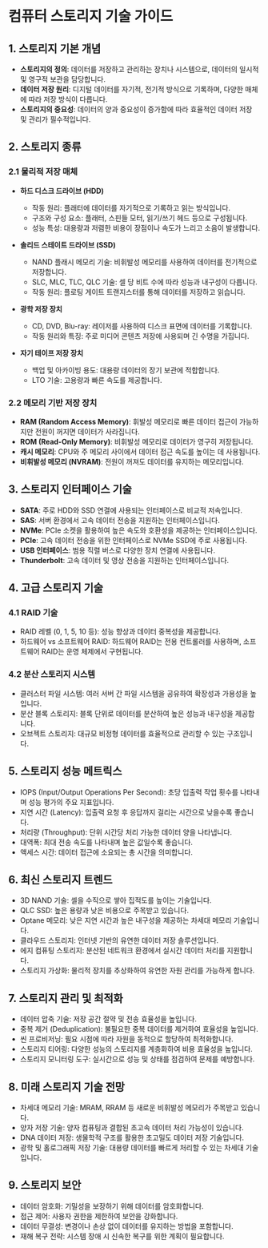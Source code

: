 # 컴퓨터 스토리지 기술 가이드

## 1. 스토리지 기본 개념
- **스토리지의 정의**: 데이터를 저장하고 관리하는 장치나 시스템으로, 데이터의 일시적 및 영구적 보관을 담당합니다.
- **데이터 저장 원리**: 디지털 데이터를 자기적, 전기적 방식으로 기록하며, 다양한 매체에 따라 저장 방식이 다릅니다.
- **스토리지의 중요성**: 데이터의 양과 중요성이 증가함에 따라 효율적인 데이터 저장 및 관리가 필수적입니다.

## 2. 스토리지 종류

### 2.1 물리적 저장 매체
- **하드 디스크 드라이브 (HDD)**
  - 작동 원리: 플래터에 데이터를 자기적으로 기록하고 읽는 방식입니다.
  - 구조와 구성 요소: 플래터, 스핀들 모터, 읽기/쓰기 헤드 등으로 구성됩니다.
  - 성능 특성: 대용량과 저렴한 비용이 장점이나 속도가 느리고 소음이 발생합니다.

- **솔리드 스테이트 드라이브 (SSD)**
  - NAND 플래시 메모리 기술: 비휘발성 메모리를 사용하여 데이터를 전기적으로 저장합니다.
  - SLC, MLC, TLC, QLC 기술: 셀 당 비트 수에 따라 성능과 내구성이 다릅니다.
  - 작동 원리: 플로팅 게이트 트랜지스터를 통해 데이터를 저장하고 읽습니다.

- **광학 저장 장치**
  - CD, DVD, Blu-ray: 레이저를 사용하여 디스크 표면에 데이터를 기록합니다.
  - 작동 원리와 특징: 주로 미디어 콘텐츠 저장에 사용되며 긴 수명을 가집니다.

- **자기 테이프 저장 장치**
  - 백업 및 아카이빙 용도: 대용량 데이터의 장기 보관에 적합합니다.
  - LTO 기술: 고용량과 빠른 속도를 제공합니다.

### 2.2 메모리 기반 저장 장치
- **RAM (Random Access Memory)**: 휘발성 메모리로 빠른 데이터 접근이 가능하지만 전원이 꺼지면 데이터가 사라집니다.
- **ROM (Read-Only Memory)**: 비휘발성 메모리로 데이터가 영구히 저장됩니다.
- **캐시 메모리**: CPU와 주 메모리 사이에서 데이터 접근 속도를 높이는 데 사용됩니다.
- **비휘발성 메모리 (NVRAM)**: 전원이 꺼져도 데이터를 유지하는 메모리입니다.

## 3. 스토리지 인터페이스 기술
- **SATA**: 주로 HDD와 SSD 연결에 사용되는 인터페이스로 비교적 저속입니다.
- **SAS**: 서버 환경에서 고속 데이터 전송을 지원하는 인터페이스입니다.
- **NVMe**: PCIe 소켓을 활용하여 높은 속도와 호환성을 제공하는 인터페이스입니다.
- **PCIe**: 고속 데이터 전송을 위한 인터페이스로 NVMe SSD에 주로 사용됩니다.
- **USB 인터페이스**: 범용 직렬 버스로 다양한 장치 연결에 사용됩니다.
- **Thunderbolt**: 고속 데이터 및 영상 전송을 지원하는 인터페이스입니다.

## 4. 고급 스토리지 기술

### 4.1 RAID 기술
- RAID 레벨 (0, 1, 5, 10 등): 성능 향상과 데이터 중복성을 제공합니다.
- 하드웨어 vs 소프트웨어 RAID: 하드웨어 RAID는 전용 컨트롤러를 사용하며, 소프트웨어 RAID는 운영 체제에서 구현됩니다.

### 4.2 분산 스토리지 시스템
- 클러스터 파일 시스템: 여러 서버 간 파일 시스템을 공유하여 확장성과 가용성을 높입니다.
- 분산 블록 스토리지: 블록 단위로 데이터를 분산하여 높은 성능과 내구성을 제공합니다.
- 오브젝트 스토리지: 대규모 비정형 데이터를 효율적으로 관리할 수 있는 구조입니다.

## 5. 스토리지 성능 메트릭스
- IOPS (Input/Output Operations Per Second): 초당 입출력 작업 횟수를 나타내며 성능 평가의 주요 지표입니다.
- 지연 시간 (Latency): 입출력 요청 후 응답까지 걸리는 시간으로 낮을수록 좋습니다.
- 처리량 (Throughput): 단위 시간당 처리 가능한 데이터 양을 나타냅니다.
- 대역폭: 최대 전송 속도를 나타내며 높은 값일수록 좋습니다.
- 액세스 시간: 데이터 접근에 소요되는 총 시간을 의미합니다.

## 6. 최신 스토리지 트렌드
- 3D NAND 기술: 셀을 수직으로 쌓아 집적도를 높이는 기술입니다.
- QLC SSD: 높은 용량과 낮은 비용으로 주목받고 있습니다.
- Optane 메모리: 낮은 지연 시간과 높은 내구성을 제공하는 차세대 메모리 기술입니다.
- 클라우드 스토리지: 인터넷 기반의 유연한 데이터 저장 솔루션입니다.
- 에지 컴퓨팅 스토리지: 분산된 네트워크 환경에서 실시간 데이터 처리를 지원합니다.
- 스토리지 가상화: 물리적 장치를 추상화하여 유연한 자원 관리를 가능하게 합니다.

## 7. 스토리지 관리 및 최적화
- 데이터 압축 기술: 저장 공간 절약 및 전송 효율성을 높입니다.
- 중복 제거 (Deduplication): 불필요한 중복 데이터를 제거하여 효율성을 높입니다.
- 씬 프로비저닝: 필요 시점에 따라 자원을 동적으로 할당하여 최적화합니다.
- 스토리지 티어링: 다양한 성능의 스토리지를 계층화하여 비용 효율성을 높입니다.
- 스토리지 모니터링 도구: 실시간으로 성능 및 상태를 점검하여 문제를 예방합니다.

## 8. 미래 스토리지 기술 전망
- 차세대 메모리 기술: MRAM, RRAM 등 새로운 비휘발성 메모리가 주목받고 있습니다.
- 양자 저장 기술: 양자 컴퓨팅과 결합된 초고속 데이터 처리 가능성이 있습니다.
- DNA 데이터 저장: 생물학적 구조를 활용한 초고밀도 데이터 저장 기술입니다.
- 광학 및 홀로그래픽 저장 기술: 대용량 데이터를 빠르게 처리할 수 있는 차세대 기술입니다.

## 9. 스토리지 보안
- 데이터 암호화: 기밀성을 보장하기 위해 데이터를 암호화합니다.
- 접근 제어: 사용자 권한을 제한하여 보안을 강화합니다.
- 데이터 무결성: 변경이나 손상 없이 데이터를 유지하는 방법을 포함합니다.
- 재해 복구 전략: 시스템 장애 시 신속한 복구를 위한 계획이 필요합니다.


